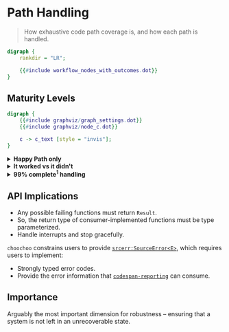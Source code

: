 # Path Handling

> How exhaustive code path coverage is, and how each path is handled.

```dot process Workflow With Errors
digraph {
    rankdir = "LR";

    {{#include workflow_nodes_with_outcomes.dot}}
}
```

## Maturity Levels

```dot process Download App
digraph {
    {{#include graphviz/graph_settings.dot}}
    {{#include graphviz/node_c.dot}}

    c -> c_text [style = "invis"];
}
```

<details>
<summary><b>Happy Path only</b></summary>
<div style="margin-left: 18px;">

```dot process Download app happy path only
digraph {
    rankdir = "LR"

    {{#include graphviz/graph_settings.dot}}
    {{#include graphviz/node_c.dot}}

    {
        node [{{#include graphviz/node_label_shape.dot}}]
        c_success [label = <<b>✅ Downloaded</b>>, {{#include graphviz/node_style_green.dot}}];
        c_unknown [label = <<b>⁉️ Unknown</b>>, {{#include graphviz/node_style_red.dot}}];
    }

    c -> c_text [style = "invis"];
    c -> c_success;
    c -> c_unknown;
}
```

1. If it works, it works.
2. If it fails, it might crash, it might carry on with a bad value.

<details>
<summary>code snippets</summary>
<div style="margin-left: 18px;">

Bash:

```bash
#! /bin/bash
curl http://somewhere.com/app.zip -o app.zip

# Much better with:
# set -euo pipefail
```

C#:

```c#
void AppDownload()
{
    var webClient = new WebClient();
    webClient.DownloadFile("https://somewhere.com/app.zip", "app.zip");
}
```

In Rust:

```rust,ignore
fn app_download() {
    let bytes = reqwest::blocking::get("https://somewhere.com/app.zip")
        .unwrap()
        .bytes()
        .unwrap();

    let mut file = File::create("app.zip").unwrap();
    file.write_all(bytes).unwrap();
}
```

</div>
</details>

### Model Attributes

* Fast to implement / test how things should work.
* Maintenance cost scales quickly with usage.
* Difficult (costly) to diagnose failure (no logic to reply with failure information).

</div>
</details>

<details>
<summary><b>It worked vs it didn't</b></summary>
<div style="margin-left: 18px;">

Similar to "happy path only", but treat all errors the same.

To the user, this is similar to happy path only, but in code, there is effort to capture whether something worked vs it did not work.

```dot process Download app success vs error
digraph {
    rankdir = "LR"

    {{#include graphviz/graph_settings.dot}}
    {{#include graphviz/node_c.dot}}

    {
        node [{{#include graphviz/node_label_shape.dot}}]
        c_success [label = <<b>✅ Downloaded</b>>, {{#include graphviz/node_style_green.dot}}];
        c_error [
            label = <
                <table cellspacing="0" cellpadding="4" border="0">
                    <tr><td colspan="3"><b>❌ Error</b></td></tr>
                    <tr>
                        <td>ArgumentNull</td>
                        <td>WebException</td>
                        <td>NotSupported</td>
                    </tr>
                </table>
            >,
            {{#include graphviz/node_style_red.dot}}
        ];
    }

    c -> c_text [style = "invis"];
    c -> c_success;
    c -> c_error;
}
```

<details>
<summary>code snippets</summary>
<div style="margin-left: 18px;">

C#:

```c#
void AppDownload()
{
    var webClient = new WebClient();

    try { webClient.DownloadFile("https://somewhere.com/app.zip", "app.zip"); }
    catch (Exception e)
    {
        throw new System.InvalidOperationException("Failed to download app.zip", e);
    }
}
```

Rust:

```rust,ignore
fn app_download() -> Result<(), Box<dyn std::error::Error>> {
    let bytes = reqwest::blocking::get("https://somewhere.com/app.zip")?.bytes()?;

    let mut file = File::create("app.zip")?;
    file.write_all(bytes)?;
}
```

</div>
</details>

### Model Attributes

* Medium effort to implement / test how things should work.
* Maintenance cost still scales quickly with usage.
* May be difficul to diagnose failure (failure information is not suitable to pass across systems &ndash; not strongly typed).

</div>
</details>

<details>
<summary><b>99% complete<sup>1</sup> handling</b></summary>
<div style="margin-left: 18px;">

Every code path is handled; same treatment of two code paths is intentional.

```dot process Download app separate code path handling
digraph {
    rankdir = "LR"

    {{#include graphviz/graph_settings.dot}}
    {{#include graphviz/node_c.dot}}
    {{#include graphviz/node_c_outcomes.dot}}

    c -> c_text [style = "invis"];
    c -> c_error_0;
    c -> c_error_1;
    c -> c_error_2;
    c -> c_error_3;
    c -> c_error_4;
    c -> c_error_5;
    c -> c_warn_0;
    c -> c_success_0;
}
```

Every error has its own type, so at compile time you know exactly what case you are handling.

Rust supports you by having **sum types** and **exhaustive pattern matching**.

<details>
<summary>code snippets</summary>
<div style="margin-left: 18px;">

C#:

```c#
void AppDownload()
{
    var webClient = new WebClient();
    var download_failed = new System.InvalidOperationException("Failed to download app.zip", e);

    // https://docs.microsoft.com/en-us/dotnet/api/system.net.webclient.downloadfile?view=net-5.0
    try { webClient.DownloadFile("https://somewhere.com/app.zip", "app.zip"); }
    catch (ArgumentNullException e) { throw download_failed; }
    catch (WebException e)          { throw download_failed; }
    catch (NotSupportedException e) { throw download_failed; }
}
```

Rust:

```rust,ignore
enum Error {
    Connect(reqwest::Error),
    Download(reqwest::Error),
    AppCreateFile(std::io::Error),
    AppWriteToDisk(std::io::Error),
}

fn app_download() -> Result<(), Error> {
    let bytes = reqwest::blocking::get("https://somewhere.com/app.zip")
        .map_err(Error::Connect)?
        .bytes()
        .map_err(Error::Download)?;

    let mut file = File::create("app.zip").map_err(Error::AppCreateFile)?;
    file.write_all(bytes).map_err(Error::AppWriteToDisk)?;
}
```

</div>
</details>

### Model Attributes

* Highest effort to implement.
* Maintenance cost scales slowly with usage.
* Easier to diagnose failure as the error should indicate the exact point in the sequence of events where the failure occurs.

<sup>1</sup> <sub>99% because we aren't handling running out of memory, or the power went out</sub>

</div>
</details>

## API Implications

* Any possible failing functions must return `Result`.
* So, the return type of consumer-implemented functions must be type parameterized.
* Handle interrupts and stop gracefully.

`choochoo` constrains users to provide [`srcerr:SourceError<E>`](https://github.com/azriel91/srcerr), which requires users to implement:

* Strongly typed error codes.
* Provide the error information that [`codespan-reporting`](https://github.com/brendanzab/codespan) can consume.

## Importance

Arguably the most important dimension for robustness &ndash; ensuring that a system is not left in an unrecoverable state.
